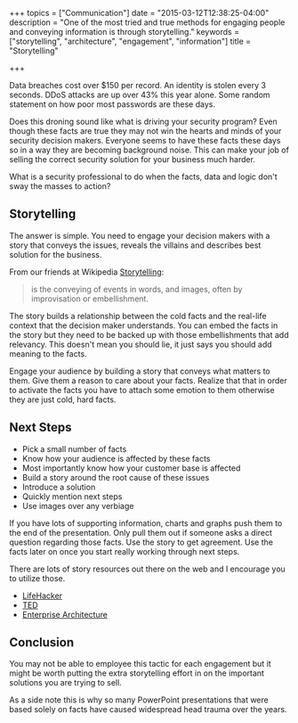 +++
topics = ["Communication"]
date = "2015-03-12T12:38:25-04:00"
description = "One of the most tried and true methods for engaging people and conveying information is through storytelling."
keywords = ["storytelling", "architecture", "engagement", "information"]
title = "Storytelling"

+++

Data breaches cost over $150 per record. An identity is stolen every 3 seconds. DDoS attacks are up over 43% this year alone. Some random statement on how poor most passwords are these days.

Does this droning sound like what is driving your security program? Even though these facts are true they may not win the hearts and minds of your security decision makers. Everyone seems to have these facts these days so in a way they are becoming background noise. This can make your job of selling the correct security solution for your business much harder.

What is a security professional to do when the facts, data and logic don't sway the masses to action?

## Storytelling

The answer is simple. You need to engage your decision makers with a story that conveys the issues, reveals the villains and describes best solution for the business.

From our friends at Wikipedia [Storytelling][1]:

> is the conveying of events in words, and images, often by improvisation or embellishment.

The story builds a relationship between the cold facts and the real-life context that the decision maker understands. You can embed the facts in the story but they need to be backed up with those embellishments that add relevancy. This doesn't mean you should lie, it just says you should add meaning to the facts.

Engage your audience by building a story that conveys what matters to them. Give them a reason to care about your facts. Realize that that in order to activate the facts you have to attach some emotion to them otherwise they are just cold, hard facts.

## Next Steps

*   Pick a small number of facts
*   Know how your audience is affected by these facts
*   Most importantly know how your customer base is affected
*   Build a story around the root cause of these issues
*   Introduce a solution
*   Quickly mention next steps
*   Use images over any verbiage

If you have lots of supporting information, charts and graphs push them to the end of the presentation. Only pull them out if someone asks a direct question regarding those facts. Use the story to get agreement. Use the facts later on once you start really working through next steps.

There are lots of story resources out there on the web and I encourage you to utilize those.

*   [LifeHacker][2]
*   [TED][3]
*   [Enterprise Architecture][4]

## Conclusion

You may not be able to employee this tactic for each engagement but it might be worth putting the extra storytelling effort in on the important solutions you are trying to sell.

As a side note this is why so many PowerPoint presentations that were based solely on facts have caused widespread head trauma over the years.

 [1]: http://en.wikipedia.org/wiki/Storytelling "Storytelling"
 [2]: http://lifehacker.com/5965703/the-science-of-storytelling-why-telling-a-story-is-the-most-powerful-way-to-activate-our-brains "LifeHacker"
 [3]: http://www.ted.com/playlists/62/how_to_tell_a_story.html "TED"
 [4]: http://weblog.tetradian.com/2011/08/07/ea-is-all-about-story/ "Architecture Storytelling"
